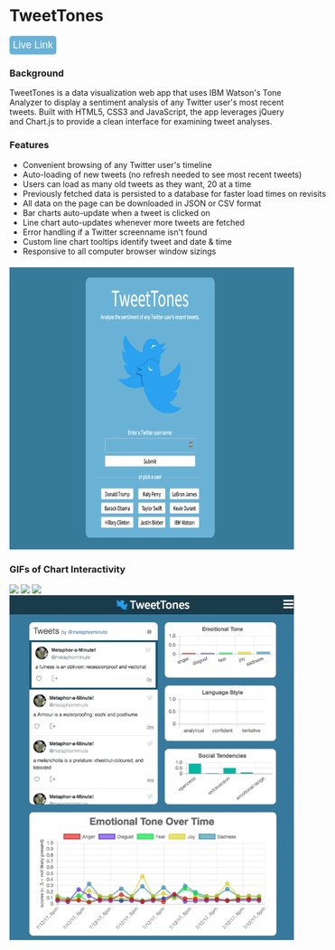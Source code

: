 <div style='margin-bottom: 20px'>
  <div>
    <div>
      <h1>TweetTones</h1>
      <button style="background: #6AB2D5; border: none; border-radius: 5px; padding: 6px 6px 6px 6px"><a style="font-size: 18px; color: white; text-decoration: none" href="https://www.tweettones.me/">Live Link</a></button>
    </div>
    <div>
      <h3>Background</h3>
      <p>TweetTones is a data visualization web app that uses IBM Watson's Tone Analyzer to display a sentiment analysis of any Twitter user's most recent tweets. Built with HTML5, CSS3 and JavaScript, the app leverages jQuery and Chart.js to provide a clean interface for examining tweet analyses.</p>
    </div>
    <div style='width: 565px; margin-right: 20px'>
      <h3>Features</h3>
      <ul>
        <li>Convenient browsing of any Twitter user's timeline</li>
        <li>Auto-loading of new tweets (no refresh needed to see most recent tweets)</li>
        <li>Users can load as many old tweets as they want, 20 at a time</li>
        <li>Previously fetched data is persisted to a database for faster load times on revisits</li>
        <li>All data on the page can be downloaded in JSON or CSV format</li>
        <li>Bar charts auto-update when a tweet is clicked on</li>
        <li>Line chart auto-updates whenever more tweets are fetched</li>
        <li>Error handling if a Twitter screenname isn't found
        <li>Custom line chart tooltips identify tweet and date & time</li>
        <li>Responsive to all computer browser window sizings</li>
      </ul>
    </div>
  </div>
</div>

<img src="./lib/assets/TweetTonesSplashPage.png" height="500px">

### GIFs of Chart Interactivity

<img src="./lib/assets/TweetTonesBarChartsDemo.gif">

<img src="./lib/assets/TweetTonesLineChartDemo.gif">

<img src="./lib/assets/TweetTonesCSVDemo.gif">

<img src="./lib/assets/TweetTonesNewTweetAutoUpdateDemo.gif">
